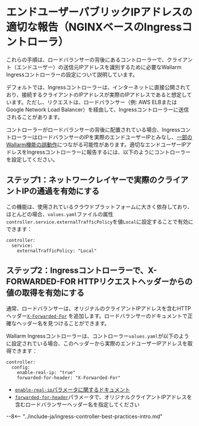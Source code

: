 # エンドユーザーパブリックIPアドレスの適切な報告（NGINXベースのIngressコントローラ）

これらの手順は、ロードバランサーの背後にあるコントローラーで、クライアント（エンドユーザー）の送信元IPアドレスを識別するために必要なWallarm Ingressコントローラーの設定について説明しています。

デフォルトでは、Ingressコントローラーは、インターネットに直接公開されており、接続するクライアントのIPアドレスが実際のIPアドレスであると想定しています。ただし、リクエストは、ロードバランサー（例: AWS ELBまたはGoogle Network Load Balancer）を経由して、Ingressコントローラーに送信されることがあります。

コントローラーがロードバランサーの背後に配置されている場合、IngressコントローラーはロードバランサーのIPを実際のエンドユーザーIPとみなし、[一部のWallarm機能の誤動作](../../../using-proxy-or-balancer-en.md#possible-problems-of-using-a-proxy-server-or-load-balancer-ip-address-as-a-request-source-address)につながる可能性があります。適切なエンドユーザーIPアドレスをIngressコントローラーに報告するには、以下のようにコントローラーを設定してください。

## ステップ1：ネットワークレイヤーで実際のクライアントIPの通過を有効にする

この機能は、使用されているクラウドプラットフォームに大きく依存しており、ほとんどの場合、`values.yaml`ファイルの属性`controller.service.externalTrafficPolicy`を値`Local`に設定することで有効にできます：

```
controller:
  service:
    externalTrafficPolicy: "Local"
```

## ステップ2：Ingressコントローラーで、X-FORWARDED-FOR HTTPリクエストヘッダーからの値の取得を有効にする

通常、ロードバランサーは、オリジナルのクライアントIPアドレスを含むHTTPヘッダー[`X-Forwarded-For`](https://en.wikipedia.org/wiki/X-Forwarded-For) を追加します。ロードバランサーのドキュメントで正確なヘッダー名を見つけることができます。

Wallarm Ingressコントローラーは、コントローラー`values.yaml`が以下のように設定されている場合、このヘッダーから実際のエンドユーザーIPアドレスを取得できます：

```
controller:
  config:
    enable-real-ip: "true"
    forwarded-for-header: "X-Forwarded-For"
```

* [ `enable-real-ip`パラメータに関するドキュメント](https://kubernetes.github.io/ingress-nginx/user-guide/nginx-configuration/configmap/#enable-real-ip)
* [`forwarded-for-header`](https://kubernetes.github.io/ingress-nginx/user-guide/nginx-configuration/configmap/#forwarded-for-header)パラメータで、オリジナルクライアントIPアドレスを含むロードバランサーヘッダー名を指定してください

--8<-- "../include-ja/ingress-controller-best-practices-intro.md"